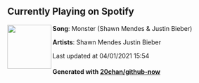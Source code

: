 ## Currently Playing on Spotify

[<img align="left" width="100" src="https://i.scdn.co/image/ab67616d0000485112e57573cbc551c187a96107">](https://open.spotify.com/album/3yVVL2EYLp8g7gT08VvYKy)

**Song**: Monster (Shawn Mendes & Justin Bieber)

**Artists**: Shawn Mendes Justin Bieber

Last updated at 04/01/2021 15:54

#### Generated with [20chan/github-now](https://github.com/20chan/github-now)